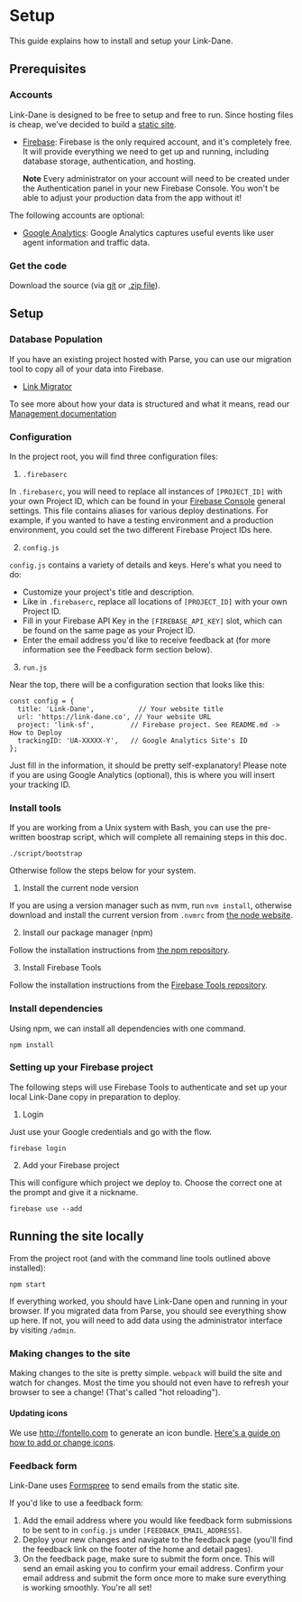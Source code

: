 # Setup

This guide explains how to install and setup your Link-Dane.

## Prerequisites

### Accounts

Link-Dane is designed to be free to setup and free to run. Since hosting files is cheap, we've decided to build a [static site](https://en.wikipedia.org/wiki/Static_web_page).

* [Firebase](https://firebase.google.com/console):  Firebase is the only required account, and it's completely free.  It will provide everything we need to get up and running, including database storage, authentication, and hosting.

  **Note**  Every administrator on your account will need to be created under the Authentication panel in your new Firebase Console.  You won't be able to adjust your production data from the app without it!

The following accounts are optional:

* [Google Analytics](http://www.google.com/analytics/):  Google Analytics captures useful events like user agent information and traffic data.

### Get the code

Download the source (via [git](git@github.com:zendesk/link-dane.git) or [.zip file](https://github.com/zendesk/link-dane/archive/master.zip)).

## Setup

### Database Population

If you have an existing project hosted with Parse, you can use our migration tool to copy all of your data into  Firebase.

 * [Link Migrator](http://linkmigrator.herokuapp.com/)

To see more about how your data is structured and what it means, read our [Management documentation](https://github.com/zendesk/link-dane/blob/master/docs/MANAGE.md)

### Configuration

In the project root, you will find three configuration files:

1. `.firebaserc`

  In `.firebaserc`, you will need to replace all instances of `[PROJECT_ID]` with your own Project ID, which can be found in your [Firebase Console](https://firebase.google.com/console) general settings.  This file contains aliases for various deploy destinations.  For example, if you wanted to have a testing environment and a production environment, you could set the two different Firebase Project IDs here.

2. `config.js`

  `config.js` contains a variety of details and keys.  Here's what you need to do:
  * Customize your project's title and description.
  * Like in `.firebaserc`, replace all locations of `[PROJECT_ID]` with your own Project ID.
  * Fill in your Firebase API Key in the `[FIREBASE_API_KEY]` slot, which can be found on the same page as your Project ID.
  * Enter the email address you'd like to receive feedback at (for more information see the Feedback form section below).

3. `run.js`

  Near the top, there will be a configuration section that looks like this:

  ```
  const config = {
    title: 'Link-Dane',           // Your website title
    url: 'https://link-dane.co', // Your website URL
    project: 'link-sf',         // Firebase project. See README.md -> How to Deploy
    trackingID: 'UA-XXXXX-Y',   // Google Analytics Site's ID
  };
  ```

  Just fill in the information, it should be pretty self-explanatory!  Please note if you are using Google Analytics (optional), this is where you will insert your tracking ID.


### Install tools

If you are working from a Unix system with Bash, you can use the pre-written boostrap script, which will complete all remaining steps in this doc.

`./script/bootstrap`

Otherwise follow the steps below for your system.

1. Install the current node version

  If you are using a version manager such as nvm, run `nvm install`, otherwise download and install the current version from `.nvmrc` from [the node website](http://nodejs.org/).

2. Install our package manager (npm)

  Follow the installation instructions from [the npm repository](https://github.com/npm/npm).

3. Install Firebase Tools

  Follow the installation instructions from the [Firebase Tools repository](https://github.com/firebase/firebase-tools).

### Install dependencies

Using npm, we can install all dependencies with one command.

`npm install`

### Setting up your Firebase project

The following steps will use Firebase Tools to authenticate and set up your local Link-Dane copy in preparation to deploy.

1. Login

  Just use your Google credentials and go with the flow.

  `firebase login`

2. Add your Firebase project

  This will configure which project we deploy to. Choose the correct one at the prompt and give it a nickname.

  `firebase use --add`

## Running the site locally

From the project root (and with the command line tools outlined above installed):

`npm start`

If everything worked, you should have Link-Dane open and running in your browser. If you migrated data from Parse, you should see everything show up here.  If not, you will need to add data using the administrator interface by visiting `/admin`.

### Making changes to the site

Making changes to the site is pretty simple. `webpack` will build the site and watch for changes. Most the time you should not even have to refresh your browser to see a change! (That's called "hot reloading").

#### Updating icons

We use http://fontello.com to generate an icon bundle. [Here's a guide on how to add or change icons](https://github.com/zendesk/linksf/blob/master/docs/ICONS.md).

### Feedback form

Link-Dane uses [Formspree](https://formspree.io/) to send emails from the static site.

If you'd like to use a feedback form:

1. Add the email address where you would like feedback form submissions to be sent to in `config.js` under `[FEEDBACK_EMAIL_ADDRESS]`.
2. Deploy your new changes and navigate to the feedback page (you'll find the feedback link on the footer of the home and detail pages).
3. On the feedback page, make sure to submit the form once. This will send an email asking you to confirm your email address. Confirm your email address and submit the form once more to make sure everything is working smoothly. You're all set!
